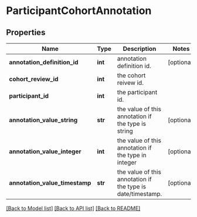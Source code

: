 # ParticipantCohortAnnotation

## Properties
Name | Type | Description | Notes
------------ | ------------- | ------------- | -------------
**annotation_definition_id** | **int** | annotation definition id. | [optional] 
**cohort_review_id** | **int** | the cohort reivew id. | 
**participant_id** | **int** | the participant id. | 
**annotation_value_string** | **str** | the value of this annotation if the type is string | [optional] 
**annotation_value_integer** | **int** | the value of this annotation if the type in integer | [optional] 
**annotation_value_timestamp** | **str** | the value of this annotation if the type is date/timestamp. | [optional] 

[[Back to Model list]](../README.md#documentation-for-models) [[Back to API list]](../README.md#documentation-for-api-endpoints) [[Back to README]](../README.md)


